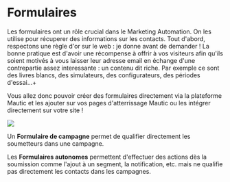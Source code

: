 # Formulaires

Les formulaires ont un rôle crucial dans le Marketing Automation. On les utilise pour récuperer des informations sur les contacts. Tout d'abord, respectons une règle d'or sur le web : je donne avant de demander ! La bonne pratique est d'avoir une récompense à offrir à vos visiteurs afin qu'ils soient motivés à vous laisser leur adresse email en échange d'une contrepartie assez interessante : un contenu dit riche. Par exemple ce sont des livres blancs, des simulateurs, des configurateurs, des périodes d'essai...+

Vous allez donc pouvoir créer des formulaires directement via la plateforme Mautic et les ajouter sur vos pages d'atterrissage Mautic ou les intégrer directement sur votre site !

![](/forms/media/kinds-of-forms.jpg)

Un **Formulaire de campagne** permet de qualifier directement les soumetteurs dans une campagne.

Les **Formulaires autonomes** permettent d'effectuer des actions dès la soumission comme l'ajout à un segment, la notification, etc. mais ne qualifie pas directement les contacts dans les campagnes.
